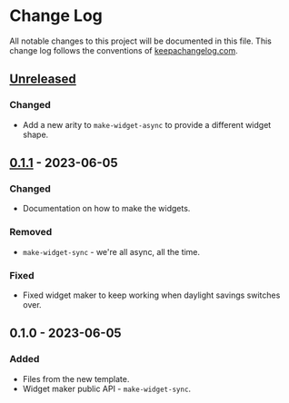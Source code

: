 # Change Log
All notable changes to this project will be documented in this file. This change log follows the conventions of [keepachangelog.com](http://keepachangelog.com/).

## [Unreleased]
### Changed
- Add a new arity to `make-widget-async` to provide a different widget shape.

## [0.1.1] - 2023-06-05
### Changed
- Documentation on how to make the widgets.

### Removed
- `make-widget-sync` - we're all async, all the time.

### Fixed
- Fixed widget maker to keep working when daylight savings switches over.

## 0.1.0 - 2023-06-05
### Added
- Files from the new template.
- Widget maker public API - `make-widget-sync`.

[Unreleased]: https://sourcehost.site/your-name/clojure-for-the-brave-and-true/compare/0.1.1...HEAD
[0.1.1]: https://sourcehost.site/your-name/clojure-for-the-brave-and-true/compare/0.1.0...0.1.1
